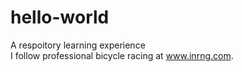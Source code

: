 # hello-world
A respoitory learning experience  
I follow professional bicycle racing at www.inrng.com.    
